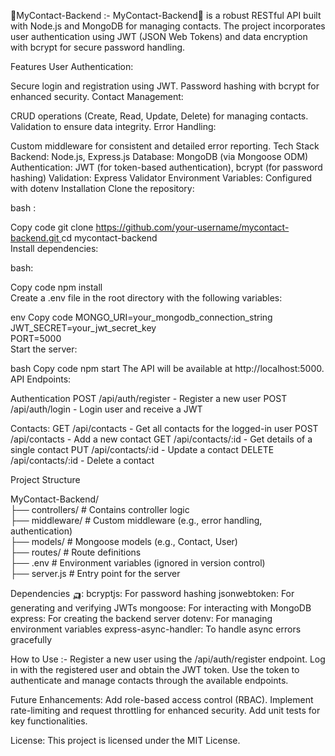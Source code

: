 🏰MyContact-Backend :-
MyContact-Backend🚀 is a robust RESTful API built with Node.js and MongoDB for managing contacts. The project incorporates user authentication using JWT (JSON Web Tokens) and data encryption with bcrypt for secure password handling.

Features
User Authentication:

Secure login and registration using JWT.
Password hashing with bcrypt for enhanced security.
Contact Management:

CRUD operations (Create, Read, Update, Delete) for managing contacts.
Validation to ensure data integrity.
Error Handling:

Custom middleware for consistent and detailed error reporting.
Tech Stack
Backend: Node.js, Express.js
Database: MongoDB (via Mongoose ODM)
Authentication: JWT (for token-based authentication), bcrypt (for password hashing)
Validation: Express Validator
Environment Variables: Configured with dotenv
Installation
Clone the repository:

bash :

Copy code
git clone [https://github.com/your-username/mycontact-backend.git ](https://github.com/NIMIT001/MyContact-Backend) 
cd mycontact-backend  
Install dependencies:

bash:

Copy code
npm install  
Create a .env file in the root directory with the following variables:

env
Copy code
MONGO_URI=your_mongodb_connection_string  
JWT_SECRET=your_jwt_secret_key  
PORT=5000  
Start the server:

bash
Copy code
npm start 
The API will be available at http://localhost:5000.
API Endpoints:

Authentication
POST /api/auth/register - Register a new user
POST /api/auth/login - Login user and receive a JWT

Contacts:
GET /api/contacts - Get all contacts for the logged-in user
POST /api/contacts - Add a new contact
GET /api/contacts/:id - Get details of a single contact
PUT /api/contacts/:id - Update a contact
DELETE /api/contacts/:id - Delete a contact


Project Structure

MyContact-Backend/  
├── controllers/          # Contains controller logic  
├── middleware/           # Custom middleware (e.g., error handling, authentication)  
├── models/               # Mongoose models (e.g., Contact, User)  
├── routes/               # Route definitions  
├── .env                  # Environment variables (ignored in version control)  
├── server.js             # Entry point for the server  

Dependencies 🛺:
bcryptjs: For password hashing
jsonwebtoken: For generating and verifying JWTs
mongoose: For interacting with MongoDB
express: For creating the backend server
dotenv: For managing environment variables
express-async-handler: To handle async errors gracefully


How to Use :-
Register a new user using the /api/auth/register endpoint.
Log in with the registered user and obtain the JWT token.
Use the token to authenticate and manage contacts through the available endpoints.

Future Enhancements:
Add role-based access control (RBAC).
Implement rate-limiting and request throttling for enhanced security.
Add unit tests for key functionalities.

License:
This project is licensed under the MIT License.
